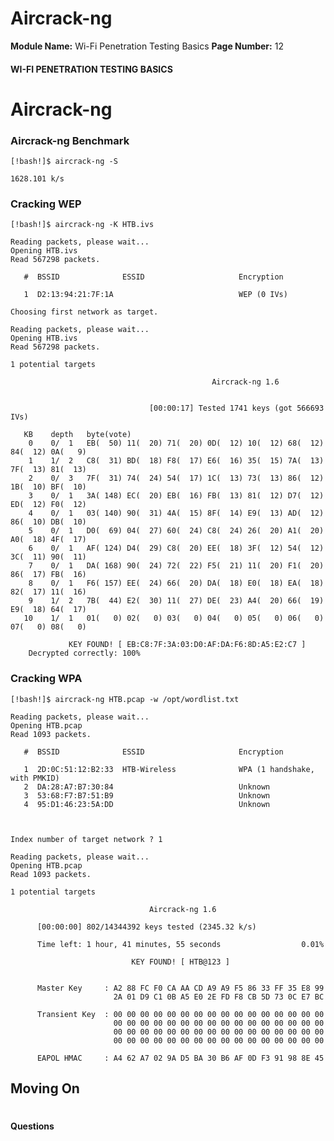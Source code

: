 <!--
 // Platform: Academy
// URL: https://academy.hackthebox.com/module/222/section/2926
// Platform Version: V1
// Module ID: 222
// Module Name: Wi-Fi Penetration Testing Basics
// Module Difficulty: Medium
// Section ID: 2926
// Section Title: Aircrack-ng
// Page Title: Hack The Box - Academy
// Page Number: 12
-->

# Aircrack-ng

**Module Name:** Wi-Fi Penetration Testing Basics **Page Number:** 12

#### 

#### WI-FI PENETRATION TESTING BASICS

# Aircrack-ng

### Aircrack-ng Benchmark

``` shell-session
[!bash!]$ aircrack-ng -S

1628.101 k/s
```

### Cracking WEP

``` shell-session
[!bash!]$ aircrack-ng -K HTB.ivs 

Reading packets, please wait...
Opening HTB.ivs
Read 567298 packets.

   #  BSSID              ESSID                     Encryption

   1  D2:13:94:21:7F:1A                            WEP (0 IVs)

Choosing first network as target.

Reading packets, please wait...
Opening HTB.ivs
Read 567298 packets.

1 potential targets

                                             Aircrack-ng 1.6 


                               [00:00:17] Tested 1741 keys (got 566693 IVs)

   KB    depth   byte(vote)
    0    0/  1   EB(  50) 11(  20) 71(  20) 0D(  12) 10(  12) 68(  12) 84(  12) 0A(   9) 
    1    1/  2   C8(  31) BD(  18) F8(  17) E6(  16) 35(  15) 7A(  13) 7F(  13) 81(  13) 
    2    0/  3   7F(  31) 74(  24) 54(  17) 1C(  13) 73(  13) 86(  12) 1B(  10) BF(  10) 
    3    0/  1   3A( 148) EC(  20) EB(  16) FB(  13) 81(  12) D7(  12) ED(  12) F0(  12) 
    4    0/  1   03( 140) 90(  31) 4A(  15) 8F(  14) E9(  13) AD(  12) 86(  10) DB(  10) 
    5    0/  1   D0(  69) 04(  27) 60(  24) C8(  24) 26(  20) A1(  20) A0(  18) 4F(  17) 
    6    0/  1   AF( 124) D4(  29) C8(  20) EE(  18) 3F(  12) 54(  12) 3C(  11) 90(  11) 
    7    0/  1   DA( 168) 90(  24) 72(  22) F5(  21) 11(  20) F1(  20) 86(  17) FB(  16) 
    8    0/  1   F6( 157) EE(  24) 66(  20) DA(  18) E0(  18) EA(  18) 82(  17) 11(  16) 
    9    1/  2   7B(  44) E2(  30) 11(  27) DE(  23) A4(  20) 66(  19) E9(  18) 64(  17) 
   10    1/  1   01(   0) 02(   0) 03(   0) 04(   0) 05(   0) 06(   0) 07(   0) 08(   0) 

             KEY FOUND! [ EB:C8:7F:3A:03:D0:AF:DA:F6:8D:A5:E2:C7 ] 
	Decrypted correctly: 100%
```

### Cracking WPA

``` shell-session
[!bash!]$ aircrack-ng HTB.pcap -w /opt/wordlist.txt

Reading packets, please wait...
Opening HTB.pcap
Read 1093 packets.

   #  BSSID              ESSID                     Encryption

   1  2D:0C:51:12:B2:33  HTB-Wireless              WPA (1 handshake, with PMKID)
   2  DA:28:A7:B7:30:84                            Unknown
   3  53:68:F7:B7:51:B9                            Unknown
   4  95:D1:46:23:5A:DD                            Unknown



Index number of target network ? 1

Reading packets, please wait...
Opening HTB.pcap
Read 1093 packets.

1 potential targets

                               Aircrack-ng 1.6 

      [00:00:00] 802/14344392 keys tested (2345.32 k/s) 

      Time left: 1 hour, 41 minutes, 55 seconds                  0.01%

                           KEY FOUND! [ HTB@123 ]


      Master Key     : A2 88 FC F0 CA AA CD A9 A9 F5 86 33 FF 35 E8 99 
                       2A 01 D9 C1 0B A5 E0 2E FD F8 CB 5D 73 0C E7 BC 

      Transient Key  : 00 00 00 00 00 00 00 00 00 00 00 00 00 00 00 00 
                       00 00 00 00 00 00 00 00 00 00 00 00 00 00 00 00 
                       00 00 00 00 00 00 00 00 00 00 00 00 00 00 00 00 
                       00 00 00 00 00 00 00 00 00 00 00 00 00 00 00 00 

      EAPOL HMAC     : A4 62 A7 02 9A D5 BA 30 B6 AF 0D F3 91 98 8E 45
```

## Moving On

# 

# 

#### Questions

####